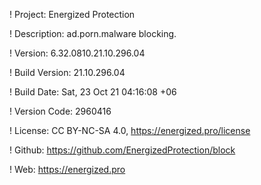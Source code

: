! Project: Energized Protection

! Description: ad.porn.malware blocking.

! Version: 6.32.0810.21.10.296.04

! Build Version: 21.10.296.04

! Build Date: Sat, 23 Oct 21 04:16:08 +06

! Version Code: 2960416

! License: CC BY-NC-SA 4.0, https://energized.pro/license

! Github: https://github.com/EnergizedProtection/block

! Web: https://energized.pro
